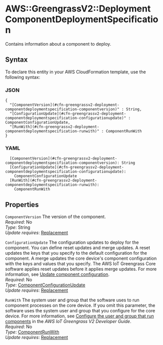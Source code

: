 # AWS::GreengrassV2::Deployment ComponentDeploymentSpecification<a name="aws-properties-greengrassv2-deployment-componentdeploymentspecification"></a>

Contains information about a component to deploy\.

## Syntax<a name="aws-properties-greengrassv2-deployment-componentdeploymentspecification-syntax"></a>

To declare this entity in your AWS CloudFormation template, use the following syntax:

### JSON<a name="aws-properties-greengrassv2-deployment-componentdeploymentspecification-syntax.json"></a>

```
{
  "[ComponentVersion](#cfn-greengrassv2-deployment-componentdeploymentspecification-componentversion)" : String,
  "[ConfigurationUpdate](#cfn-greengrassv2-deployment-componentdeploymentspecification-configurationupdate)" : ComponentConfigurationUpdate,
  "[RunWith](#cfn-greengrassv2-deployment-componentdeploymentspecification-runwith)" : ComponentRunWith
}
```

### YAML<a name="aws-properties-greengrassv2-deployment-componentdeploymentspecification-syntax.yaml"></a>

```
  [ComponentVersion](#cfn-greengrassv2-deployment-componentdeploymentspecification-componentversion): String
  [ConfigurationUpdate](#cfn-greengrassv2-deployment-componentdeploymentspecification-configurationupdate): 
    ComponentConfigurationUpdate
  [RunWith](#cfn-greengrassv2-deployment-componentdeploymentspecification-runwith): 
    ComponentRunWith
```

## Properties<a name="aws-properties-greengrassv2-deployment-componentdeploymentspecification-properties"></a>

`ComponentVersion`  <a name="cfn-greengrassv2-deployment-componentdeploymentspecification-componentversion"></a>
The version of the component\.  
*Required*: No  
*Type*: String  
*Update requires*: [Replacement](https://docs.aws.amazon.com/AWSCloudFormation/latest/UserGuide/using-cfn-updating-stacks-update-behaviors.html#update-replacement)

`ConfigurationUpdate`  <a name="cfn-greengrassv2-deployment-componentdeploymentspecification-configurationupdate"></a>
The configuration updates to deploy for the component\. You can define reset updates and merge updates\. A reset updates the keys that you specify to the default configuration for the component\. A merge updates the core device's component configuration with the keys and values that you specify\. The AWS IoT Greengrass Core software applies reset updates before it applies merge updates\. For more information, see [Update component configuration](https://docs.aws.amazon.com/greengrass/v2/developerguide/update-component-configurations.html)\.  
*Required*: No  
*Type*: [ComponentConfigurationUpdate](aws-properties-greengrassv2-deployment-componentconfigurationupdate.md)  
*Update requires*: [Replacement](https://docs.aws.amazon.com/AWSCloudFormation/latest/UserGuide/using-cfn-updating-stacks-update-behaviors.html#update-replacement)

`RunWith`  <a name="cfn-greengrassv2-deployment-componentdeploymentspecification-runwith"></a>
The system user and group that the software uses to run component processes on the core device\. If you omit this parameter, the software uses the system user and group that you configure for the core device\. For more information, see [Configure the user and group that run components](https://docs.aws.amazon.com/greengrass/v2/developerguide/configure-greengrass-core-v2.html#configure-component-user) in the *AWS IoT Greengrass V2 Developer Guide*\.  
*Required*: No  
*Type*: [ComponentRunWith](aws-properties-greengrassv2-deployment-componentrunwith.md)  
*Update requires*: [Replacement](https://docs.aws.amazon.com/AWSCloudFormation/latest/UserGuide/using-cfn-updating-stacks-update-behaviors.html#update-replacement)